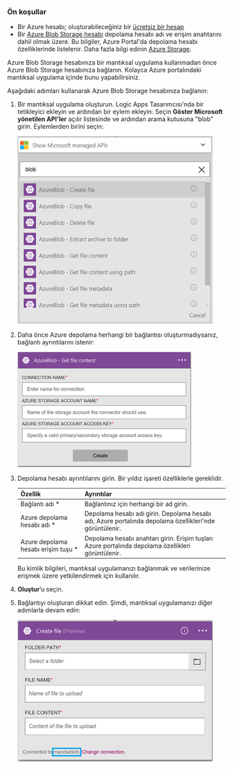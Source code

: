 ### <a name="prerequisites"></a>Ön koşullar
* Bir Azure hesabı; oluşturabileceğiniz bir [ücretsiz bir hesap](https://azure.microsoft.com/free)
* Bir [Azure Blob Storage hesabı](../articles/storage/common/storage-create-storage-account.md) depolama hesabı adı ve erişim anahtarını dahil olmak üzere. Bu bilgiler, Azure Portal'da depolama hesabı özelliklerinde listelenir. Daha fazla bilgi edinin [Azure Storage](../articles/storage/common/storage-introduction.md).

Azure Blob Storage hesabınıza bir mantıksal uygulama kullanmadan önce Azure Blob Storage hesabınıza bağlanın. Kolayca Azure portalındaki mantıksal uygulama içinde bunu yapabilirsiniz.  

Aşağıdaki adımları kullanarak Azure Blob Storage hesabınıza bağlanın:  

1. Bir mantıksal uygulama oluşturun. Logic Apps Tasarımcısı'nda bir tetikleyici ekleyin ve ardından bir eylem ekleyin. Seçin **Göster Microsoft yönetilen API'ler** açılır listesinde ve ardından arama kutusuna "blob" girin. Eylemlerden birini seçin:  
   
    ![Azure Blob Depolama bağlantısı oluşturma adım](./media/connectors-create-api-azureblobstorage/azureblobstorage-1.png)  
2. Daha önce Azure depolama herhangi bir bağlantısı oluşturmadıysanız, bağlantı ayrıntılarını istenir:   
   
    ![Azure Blob Depolama bağlantısı oluşturma adım](./media/connectors-create-api-azureblobstorage/connection-details.png)  
3. Depolama hesabı ayrıntılarını girin. Bir yıldız işareti özelliklerle gereklidir.
   
   | Özellik | Ayrıntılar |
   | --- | --- |
   | Bağlantı adı * |Bağlantınız için herhangi bir ad girin. |
   | Azure depolama hesabı adı * |Depolama hesabı adı girin. Depolama hesabı adı, Azure portalında depolama özellikleri'nde görüntülenir. |
   | Azure depolama hesabı erişim tuşu * |Depolama hesabı anahtarı girin. Erişim tuşları Azure portalında depolama özellikleri görüntülenir. |
   
    Bu kimlik bilgileri, mantıksal uygulamanızı bağlanmak ve verilerinize erişmek üzere yetkilendirmek için kullanılır. 
4. **Oluştur**’u seçin.
5. Bağlantıyı oluşturan dikkat edin. Şimdi, mantıksal uygulamanızı diğer adımlarla devam edin: 
   
    ![Azure Blob Depolama bağlantısı oluşturma adım](./media/connectors-create-api-azureblobstorage/azureblobstorage-3.png)  

